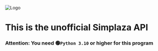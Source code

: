 <img align="center" alt="Logo" src="https://user-images.githubusercontent.com/67526259/177057398-8ed46a02-f3f2-4e05-b4f9-3206d61dd0af.png" />

# This is the unofficial Simplaza API
### Attention: You need 🟢``Python 3.10`` or higher for this program
